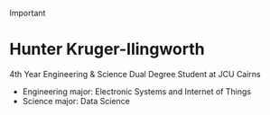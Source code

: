 > [!IMPORTANT] 
># Hunter Kruger-Ilingworth
>
>4th Year Engineering & Science Dual Degree Student at JCU Cairns
>
>- Engineering major: Electronic Systems and Internet of Things
>- Science major: Data Science
